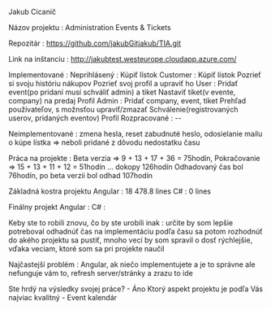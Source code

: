 
Jakub Cicanič

Názov projektu : Administration Events & Tickets 

Repozitár : https://github.com/jakubGitjakub/TIA.git

Link na inštanciu : http://jakubtest.westeurope.cloudapp.azure.com/ 

Implementované : Neprihlásený : Kúpiť lístok
		Customer : 	Kúpiť lístok
				Pozrieť si svoju históriu nákupov
				Pozrieť svoj profil a upraviť ho
		User :		Pridať event(po pridaní musí schváliť admin) a tiket
				Nastaviť tiket(v evente, company) na predaj
				Profil
		Admin :		Pridať company, event, tiket
				Prehľad používateľov, s možnsťou upraviť/zmazať
				Schválenie(registrovaných userov, pridaných eventov)
				Profil
Rozpracované :	--
		
Neimplementované : zmena hesla, reset zabudnuté heslo, odosielanie mailu o kúpe lístka => neboli pridané z dôvodu nedostatku času

Práca na projekte : Beta verzia => 9 + 13 + 17 + 36 = 75hodín, Pokračovanie =>  15 + 13 + 11 + 12 = 51hodín ... dokopy 126hodín
Odhadovaný čas bol 76hodín, po beta verzii bol odhad 107hodín

Základná kostra projektu 
Angular : 	18 478.8 lines
C# :		0 lines

Finálny projekt
Angular :
C# :

Keby ste to robili znovu, čo by ste urobili inak : určite by som lepšie potreboval odhadnúť čas na implementáciu 
podľa času sa potom rozhodnúť do akého projektu sa pustiť, mnoho vecí by som spravil o dosť rýchlejšie, 
vďaka veciam, ktoré som sa pri projekte naučil 	


Najčastejší problém : Angular, ak niečo implementujete a je to správne ale nefunguje vám to, refresh server/stránky a zrazu to ide


Ste hrdý na výsledky svojej práce? - Áno
Ktorý aspekt projektu je podľa Vás najviac kvalitný - Event kalendár


